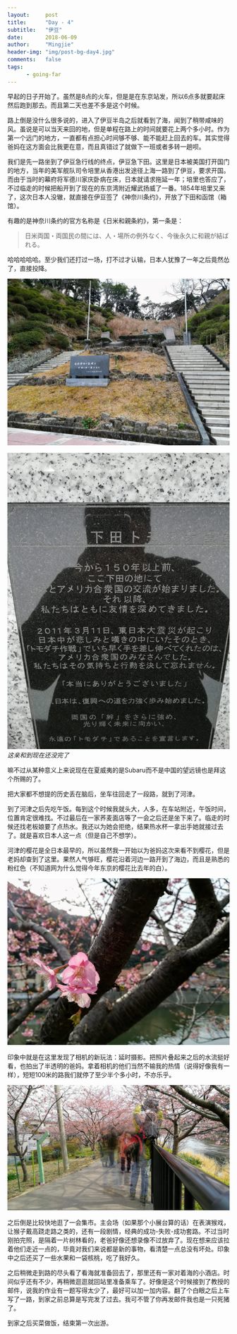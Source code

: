 ```yaml
---
layout:     post
title:      "Day - 4"
subtitle:   "伊豆"
date:       2018-06-09
author:     "Mingjie"
header-img: "img/post-bg-day4.jpg"
comments:   false
tags:
      - going-far
---
```


早起的日子开始了。虽然是8点的火车，但是是在东京站发，所以6点多就要起床然后跑到那去。而且第二天也差不多是这个时候。

路上倒是没什么很多说的，进入了伊豆半岛之后就看到了海，闻到了稍带咸味的风。虽说是可以当天来回的地，但是单程在路上的时间就要花上两个多小时。作为第一个远门的地方，一直都有点担心时间够不够、能不能赶上回去的车。其实觉得爸妈在这方面会比我更在意，而且真错过了就做下一班或者多转一趟呗。

我们是先一路坐到了伊豆急行线的终点，伊豆急下田。这里是日本被美国打开国门的地方，当年的美军舰队司令培里从香港出发途径上海一路到了伊豆，要求开国。而由于当时的幕府将军德川家庆卧病在床，日本就请求拖延一年；培里也答应了，不过临走的时候把船开到了现在的东京湾附近耀武扬威了一番。1854年培里又来了，这次日本人没辙，就直接在伊豆签了《神奈川条约》，开放了下田和函馆（箱馆）。

有趣的是神奈川条约的官方名称是《日米和親条約》，第一条是：

> 日米両国・両国民の間には、人・場所の例外なく、今後永久に和親が結ばれる。

哈哈哈哈哈。至少我们还打过一场，打不过才认输，日本人犹豫了一年之后竟然怂了，直接投降。

![](/img/in-post/post-day4/4-1.jpg)

![](/img/in-post/post-day4/4-2.jpg)
*这亲和到现在还没完了*

嘛不过从某种意义上来说现在在夏威夷的是Subaru而不是中国的望远镜也是拜这个所赐的了。

把大家都不想提的历史丢在脑后，坐车往回走了一段路，就到了河津。

到了河津之后先吃午饭。每到这个时候我就头大，人多，在车站附近，午饭时间，位置肯定很难找。不过最后在一家荞麦面店等了一会之后还是坐下来了。临走的时候还找老板娘要了点热水。我还以为她会拒绝，结果热水杯一拿出手她就接过去了。就是喜欢日本人这一点（但是自己不想学）。

河津的樱花是全日本最早的，所以虽然我一开始以为爸妈这次来看不到樱花，但是老妈却查到了这里。果然人气够旺，樱花沿着河边一路开到了海边，而且是熟悉的粉红色（不知道网为什么觉得今年东京的樱花比去年的白）。

![](/img/in-post/post-day4/4-3.jpg)

印象中就是在这里发现了相机的新玩法：延时摄影。把照片叠起来之后的水流挺好看，也拍出了半透明的爸妈。拿着相机的他们当然不输我的热情（说得好像我有一样），短短100米的路我们就停了至少半个多小时，不亦乐乎。

![](/img/in-post/post-day4/4-4.jpg)

之后倒是比较快地逛了一会集市。主会场（如果那个小展台算的话）在表演猴戏，让猴子戴高跷走路之类的，还有一段剧情，经典的成功-失败-成功套路。不过当时刚拍完照，是隔着一片树林看的，老爸好像还想录像不过放弃了。现在想来应该拉着他们走近一点的，毕竟对我们来说都是新的事物，看清楚一点总没有坏处。印象中之后还买了一些水果和一袋核桃，吃了我好久。

之后稍微走到路的尽头看了看海就准备回去了，那里还有一家对着海的小酒店。时间似乎还有不少，再稍微逛逛就回站里准备乘车了。好像是这个时候接到了教授的邮件，说我的作业有一题写得太少了，最好可以加一加内容。翻了个白眼之后上车写了一路，到家之前总算是写完发了过去。我可不管了你再发邮件我也是一只死猪了。

到家之后买菜做饭，结束第一次出游。
